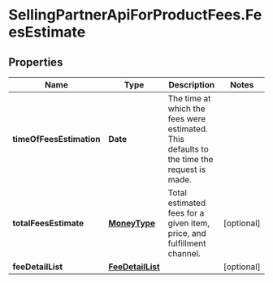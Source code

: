 # SellingPartnerApiForProductFees.FeesEstimate

## Properties
Name | Type | Description | Notes
------------ | ------------- | ------------- | -------------
**timeOfFeesEstimation** | **Date** | The time at which the fees were estimated. This defaults to the time the request is made. | 
**totalFeesEstimate** | [**MoneyType**](MoneyType.md) | Total estimated fees for a given item, price, and fulfillment channel. | [optional] 
**feeDetailList** | [**FeeDetailList**](FeeDetailList.md) |  | [optional] 


